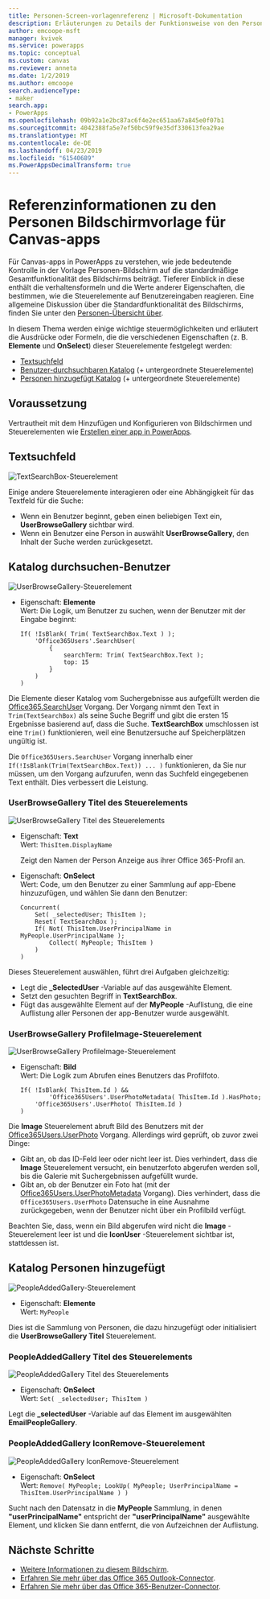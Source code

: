 ```yaml
---
title: Personen-Screen-vorlagenreferenz | Microsoft-Dokumentation
description: Erläuterungen zu Details der Funktionsweise von den Personen Bildschirmvorlage für Canvas-apps in PowerApps
author: emcoope-msft
manager: kvivek
ms.service: powerapps
ms.topic: conceptual
ms.custom: canvas
ms.reviewer: anneta
ms.date: 1/2/2019
ms.author: emcoope
search.audienceType:
- maker
search.app:
- PowerApps
ms.openlocfilehash: 09b92a1e2bc87ac6f4e2ec651aa67a845e0f07b1
ms.sourcegitcommit: 4042388fa5e7ef50bc59f9e35df330613fea29ae
ms.translationtype: MT
ms.contentlocale: de-DE
ms.lasthandoff: 04/23/2019
ms.locfileid: "61540689"
ms.PowerAppsDecimalTransform: true
---
```

# <a name="reference-information-about-the-people-screen-template-for-canvas-apps"></a>Referenzinformationen zu den Personen Bildschirmvorlage für Canvas-apps

Für Canvas-apps in PowerApps zu verstehen, wie jede bedeutende Kontrolle in der Vorlage Personen-Bildschirm auf die standardmäßige Gesamtfunktionalität des Bildschirms beiträgt. Tieferer Einblick in diese enthält die verhaltensformeln und die Werte anderer Eigenschaften, die bestimmen, wie die Steuerelemente auf Benutzereingaben reagieren. Eine allgemeine Diskussion über die Standardfunktionalität des Bildschirms, finden Sie unter den [Personen-Übersicht über](people-screen-overview.md).

In diesem Thema werden einige wichtige steuermöglichkeiten und erläutert die Ausdrücke oder Formeln, die die verschiedenen Eigenschaften (z. B. **Elemente** und **OnSelect**) dieser Steuerelemente festgelegt werden:

* [Textsuchfeld](#text-search-box)
* [Benutzer-durchsuchbaren Katalog](#user-browse-gallery) (+ untergeordnete Steuerelemente)
* [Personen hinzugefügt Katalog](#people-added-gallery) (+ untergeordnete Steuerelemente)

## <a name="prerequisite"></a>Voraussetzung

Vertrautheit mit dem Hinzufügen und Konfigurieren von Bildschirmen und Steuerelementen wie [Erstellen einer app in PowerApps](../data-platform-create-app-scratch.md).

## <a name="text-search-box"></a>Textsuchfeld

![TextSearchBox-Steuerelement](media/people-screen/people-search-box.png)

Einige andere Steuerelemente interagieren oder eine Abhängigkeit für das Textfeld für die Suche:

* Wenn ein Benutzer beginnt, geben einen beliebigen Text ein, **UserBrowseGallery** sichtbar wird.
* Wenn ein Benutzer eine Person in auswählt **UserBrowseGallery**, den Inhalt der Suche werden zurückgesetzt.

## <a name="user-browse-gallery"></a>Katalog durchsuchen-Benutzer

![UserBrowseGallery-Steuerelement](media/people-screen/people-browse-gall.png)

* Eigenschaft: **Elemente**<br>
    Wert: Die Logik, um Benutzer zu suchen, wenn der Benutzer mit der Eingabe beginnt:
    
    ```powerapps-comma
    If( !IsBlank( Trim( TextSearchBox.Text ) ); 
        'Office365Users'.SearchUser(
            {
                searchTerm: Trim( TextSearchBox.Text ); 
                top: 15
            }
        )
    )
    ```
    
Die Elemente dieser Katalog vom Suchergebnisse aus aufgefüllt werden die [Office365.SearchUser](https://docs.microsoft.com/connectors/office365users/#searchuser) Vorgang. Der Vorgang nimmt den Text in `Trim(TextSearchBox)` als seine Suche Begriff und gibt die ersten 15 Ergebnisse basierend auf, dass die Suche. **TextSearchBox** umschlossen ist eine `Trim()` funktionieren, weil eine Benutzersuche auf Speicherplätzen ungültig ist.

Die `Office365Users.SearchUser` Vorgang innerhalb einer `If(!IsBlank(Trim(TextSearchBox.Text)) ... )` funktionieren, da Sie nur müssen, um den Vorgang aufzurufen, wenn das Suchfeld eingegebenen Text enthält. Dies verbessert die Leistung.

### <a name="userbrowsegallery-title-control"></a>UserBrowseGallery Titel des Steuerelements

![UserBrowseGallery Titel des Steuerelements](media/people-screen/people-browse-gall-title.png)

* Eigenschaft: **Text**<br>Wert: `ThisItem.DisplayName`

  Zeigt den Namen der Person Anzeige aus ihrer Office 365-Profil an.

* Eigenschaft: **OnSelect**<br>
    Wert: Code, um den Benutzer zu einer Sammlung auf app-Ebene hinzuzufügen, und wählen Sie dann den Benutzer:

    ```powerapps-comma
    Concurrent(
        Set( _selectedUser; ThisItem );
        Reset( TextSearchBox );
        If( Not( ThisItem.UserPrincipalName in MyPeople.UserPrincipalName ); 
            Collect( MyPeople; ThisItem )
        )
    )
    ```
Dieses Steuerelement auswählen, führt drei Aufgaben gleichzeitig:

   * Legt die  **\_SelectedUser** -Variable auf das ausgewählte Element.
   * Setzt den gesuchten Begriff in **TextSearchBox**.
   * Fügt das ausgewählte Element auf der **MyPeople** -Auflistung, die eine Auflistung aller Personen der app-Benutzer wurde ausgewählt.

### <a name="userbrowsegallery-profileimage-control"></a>UserBrowseGallery ProfileImage-Steuerelement

![UserBrowseGallery ProfileImage-Steuerelement](media/people-screen/people-browse-gall-image.png)

* Eigenschaft: **Bild**<br>
    Wert: Die Logik zum Abrufen eines Benutzers das Profilfoto.

    ```powerapps-comma
    If( !IsBlank( ThisItem.Id ) && 
            'Office365Users'.UserPhotoMetadata( ThisItem.Id ).HasPhoto;
        'Office365Users'.UserPhoto( ThisItem.Id )
    )
    ```

Die **Image** Steuerelement abruft Bild des Benutzers mit der [Office365Users.UserPhoto](https://docs.microsoft.com/connectors/office365users/#get-user-photo--v1-) Vorgang. Allerdings wird geprüft, ob zuvor zwei Dinge:
  
   * Gibt an, ob das ID-Feld leer oder nicht leer ist. Dies verhindert, dass die **Image** Steuerelement versucht, ein benutzerfoto abgerufen werden soll, bis die Galerie mit Suchergebnissen aufgefüllt wurde.
   * Gibt an, ob der Benutzer ein Foto hat (mit der [Office365Users.UserPhotoMetadata](https://docs.microsoft.com/connectors/office365users/#get-user-photo-metadata) Vorgang). Dies verhindert, dass die `Office365Users.UserPhoto` Datensuche in eine Ausnahme zurückgegeben, wenn der Benutzer nicht über ein Profilbild verfügt.

Beachten Sie, dass, wenn ein Bild abgerufen wird nicht die **Image** -Steuerelement leer ist und die **IconUser** -Steuerelement sichtbar ist, stattdessen ist.

## <a name="people-added-gallery"></a>Katalog Personen hinzugefügt

![PeopleAddedGallery-Steuerelement](media/people-screen/people-people-gall.png)

* Eigenschaft: **Elemente**<br>
    Wert: `MyPeople`

Dies ist die Sammlung von Personen, die dazu hinzugefügt oder initialisiert die **UserBrowseGallery Titel** Steuerelement.

### <a name="peopleaddedgallery-title-control"></a>PeopleAddedGallery Titel des Steuerelements

![PeopleAddedGallery Titel des Steuerelements](media/people-screen/people-people-gall-title.png)

* Eigenschaft: **OnSelect**<br>
    Wert: `Set( _selectedUser; ThisItem )`

Legt die **_selectedUser** -Variable auf das Element im ausgewählten **EmailPeopleGallery**.

### <a name="peopleaddedgallery-iconremove-control"></a>PeopleAddedGallery IconRemove-Steuerelement

![PeopleAddedGallery IconRemove-Steuerelement](media/people-screen/people-people-gall-delete.png)

* Eigenschaft: **OnSelect**<br>
    Wert: `Remove( MyPeople; LookUp( MyPeople; UserPrincipalName = ThisItem.UserPrincipalName ) )`

Sucht nach den Datensatz in die **MyPeople** Sammlung, in denen **"userPrincipalName"** entspricht der **"userPrincipalName"** ausgewählte Element, und klicken Sie dann entfernt, die von Aufzeichnen der Auflistung.

## <a name="next-steps"></a>Nächste Schritte

* [Weitere Informationen zu diesem Bildschirm](./people-screen-overview.md).
* [Erfahren Sie mehr über das Office 365 Outlook-Connector](../connections/connection-office365-outlook.md).
* [Erfahren Sie mehr über das Office 365-Benutzer-Connector](../connections/connection-office365-users.md).
